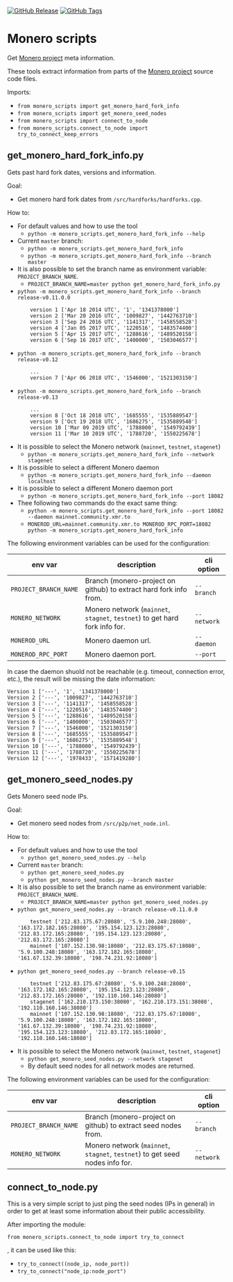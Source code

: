 [![GitHub Release](https://img.shields.io/github/v/release/normoes/monero_scripts.svg)](https://github.com/normoes/monero_scripts/releases)
[![GitHub Tags](https://img.shields.io/github/v/tag/normoes/monero_scripts.svg)](https://github.com/normoes/monero_scripts/tags)

# Monero scripts

Get [Monero project](https://github.com/monero-project/) meta information.

These tools extract information from parts of the [Monero project](https://github.com/monero-project/) source code files.

Imports:
* `from monero_scripts import get_monero_hard_fork_info`
* `from monero_scripts import get_monero_seed_nodes`
* `from monero_scripts import connect_to_node`
* `from monero_scripts.connect_to_node import try_to_connect_keep_errors`

## get_monero_hard_fork_info.py

Gets past hard fork dates, versions and information.

Goal:
  * Get monero hard fork dates from `/src/hardforks/hardforks.cpp`.

How to:
  * For default values and how to use the tool
    - `python -m monero_scripts.get_monero_hard_fork_info --help`
  * Current `master` branch:
    - `python -m monero_scripts.get_monero_hard_fork_info`
    - `python -m monero_scripts.get_monero_hard_fork_info --branch master`
  * It is also possible to set the branch name as environment variable: `PROJECT_BRANCH_NAME`.
    - `PROJECT_BRANCH_NAME=master python get_monero_hard_fork_info.py`
  * `python -m monero_scripts.get_monero_hard_fork_info --branch release-v0.11.0.0`
    ```
        version 1 ['Apr 18 2014 UTC', '1', '1341378000']
        version 2 ['Mar 20 2016 UTC', '1009827', '1442763710']
        version 3 ['Sep 24 2016 UTC', '1141317', '1458558528']
        version 4 ['Jan 05 2017 UTC', '1220516', '1483574400']
        version 5 ['Apr 15 2017 UTC', '1288616', '1489520158']
        version 6 ['Sep 16 2017 UTC', '1400000', '1503046577']
    ```
  * `python -m monero_scripts.get_monero_hard_fork_info --branch release-v0.12`
    ```
        ...
        version 7 ['Apr 06 2018 UTC', '1546000', '1521303150']
    ```
  * `python -m monero_scripts.get_monero_hard_fork_info --branch release-v0.13`
    ```
        ...
        version 8 ['Oct 18 2018 UTC', '1685555', '1535889547']
        version 9 ['Oct 19 2018 UTC', '1686275', '1535889548']
        version 10 ['Mar 09 2019 UTC', '1788000', '1549792439']
        version 11 ['Mar 10 2019 UTC', '1788720', '1550225678']
    ```
  * It is possible to select the Monero network (`mainnet`, `testnet`, `stagenet`)
    - `python -m monero_scripts.get_monero_hard_fork_info --network stagenet`
  * It is possible to select a different Monero daemon
    - `python -m monero_scripts.get_monero_hard_fork_info --daemon localhost`
  * It is possible to select a different Monero daemon port
    - `python -m monero_scripts.get_monero_hard_fork_info --port 18082`
  * Thee following two commands do the exact same thing:
    - `python -m monero_scripts.get_monero_hard_fork_info --port 18082 --daemon mainnet.community.xmr.to`
    - `MONEROD_URL=mainnet.community.xmr.to MONEROD_RPC_PORT=18082 python -m monero_scripts.get_monero_hard_fork_info`

The following environment variables can be used for the configuration:

| env var               | description                                                                 | cli option  |
|-----------------------|-----------------------------------------------------------------------------|-------------|
| `PROJECT_BRANCH_NAME` | Branch (monero-project on github) to extract hard fork info from.           | `--branch`  |
| `MONERO_NETWORK`      | Monero network (`mainnet`, `stagnet`, `testnet`) to get hard fork info for. | `--network` |
| `MONEROD_URL`         | Monero daemon url.                                                          | `--daemon`  |
| `MONEROD_RPC_PORT`    | Monero daemon port.                                                         | `--port`    |

In case the daemon shuold not be reachable (e.g. timeout, connection error, etc.), the result will be missing the date information:
```
Version 1 ['---', '1', '1341378000']
Version 2 ['---', '1009827', '1442763710']
Version 3 ['---', '1141317', '1458558528']
Version 4 ['---', '1220516', '1483574400']
Version 5 ['---', '1288616', '1489520158']
Version 6 ['---', '1400000', '1503046577']
Version 7 ['---', '1546000', '1521303150']
Version 8 ['---', '1685555', '1535889547']
Version 9 ['---', '1686275', '1535889548']
Version 10 ['---', '1788000', '1549792439']
Version 11 ['---', '1788720', '1550225678']
Version 12 ['---', '1978433', '1571419280']
```

## get_monero_seed_nodes.py

Gets Monero seed node IPs.

Goal:
  * Get monero seed nodes from `/src/p2p/net_node.inl`.

How to:
  * For default values and how to use the tool
    - `python get_monero_seed_nodes.py --help`
  * Current `master` branch:
    - `python get_monero_seed_nodes.py`
    - `python get_monero_seed_nodes.py --branch master`
  * It is also possible to set the branch name as environment variable: `PROJECT_BRANCH_NAME`.
    - `PROJECT_BRANCH_NAME=master python get_monero_seed_nodes.py`
  * `python get_monero_seed_nodes.py --branch release-v0.11.0.0`
    ```
        testnet ['212.83.175.67:28080', '5.9.100.248:28080', '163.172.182.165:28080', '195.154.123.123:28080', '212.83.172.165:28080', '195.154.123.123:28080', '212.83.172.165:28080']
        mainnet ['107.152.130.98:18080', '212.83.175.67:18080', '5.9.100.248:18080', '163.172.182.165:18080', '161.67.132.39:18080', '198.74.231.92:18080']
    ```
  * `python get_monero_seed_nodes.py --branch release-v0.15`
    ```
        testnet ['212.83.175.67:28080', '5.9.100.248:28080', '163.172.182.165:28080', '195.154.123.123:28080', '212.83.172.165:28080', '192.110.160.146:28080']
        stagenet ['162.210.173.150:38080', '162.210.173.151:38080', '192.110.160.146:38080']
        mainnet ['107.152.130.98:18080', '212.83.175.67:18080', '5.9.100.248:18080', '163.172.182.165:18080', '161.67.132.39:18080', '198.74.231.92:18080', '195.154.123.123:18080', '212.83.172.165:18080', '192.110.160.146:18080']
    ```
  * It is possible to select the Monero network (`mainnet`, `testnet`, `stagenet`)
    - `python get_monero_seed_nodes.py --network stagenet`
    - By default seed nodes for all network modes are returned.

The following environment variables can be used for the configuration:

| env var               | description                                                                  | cli option  |
|-----------------------|------------------------------------------------------------------------------|-------------|
| `PROJECT_BRANCH_NAME` | Branch (monero-project on github) to extract seed nodes from.                | `--branch`  |
| `MONERO_NETWORK`      | Monero network (`mainnet`, `stagnet`, `testnet`) to get seed nodes info for. | `--network` |

## connect_to_node.py

This is a very simple script to just ping the seed nodes (IPs in general) in order to get at least some information about their public accessibility.


After importing the module:
```
from monero_scripts.connect_to_node import try_to_connect
```
, it can be used like this:
* `try_to_connect((node_ip, node_port))`
* `try_to_connect("node_ip:node_port")`
